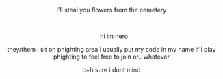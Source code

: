 <p align="center"> i'll steal you flowers from the cemetery </p>
<p align="center">
   ‌ ‌ ‌
</p>
<p align="center">
   ‌ ‌ ‌
hi im nero
</p>

<p align="center"> they/them i sit on phighting area i usually put my code in my name if i play phighting to feel free to join or.. whatever</p>
<p align="center"> c+h sure i dont mind </p>
